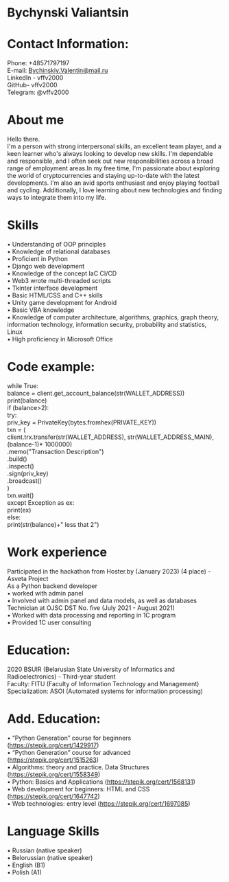 # Bychynski Valiantsin  

# Contact Information:  
Phone: +48571797197  
E-mail: Bychinskiy.Valentin@mail.ru  
LinkedIn - vffv2000  
GitHub- vffv2000  
Telegram: @vffv2000  

# About me
Hello there.  
I'm a person with strong interpersonal skills, an excellent team player, and a keen learner who's always looking to develop new skills. I'm dependable and responsible, and I often seek out new responsibilities across a broad range of employment areas.In my free time, I'm passionate about exploring the world of cryptocurrencies and staying up-to-date with the latest developments. I'm also an avid sports enthusiast and enjoy playing football and cycling. Additionally, I love learning about new technologies and finding ways to integrate them into my life.

# Skills
•	Understanding of OOP principles  
•	Knowledge of relational databases  
•	Proficient in Python  
•	Django web development  
•	Knowledge of the concept IaC CI/CD  
•	Web3 wrote multi-threaded scripts  
•	Tkinter interface development  
•	Basic HTML/CSS and C++ skills  
•	Unity game development for Android  
•	Basic VBA knowledge  
•	Knowledge of computer architecture, algorithms, graphics, graph theory, information technology, information security, probability and statistics, Linux  
•	High proficiency in Microsoft Office  

# Code example:

while True:  
    balance = client.get_account_balance(str(WALLET_ADDRESS))  
    print(balance)  
    if (balance>2):  
        try:  
            priv_key = PrivateKey(bytes.fromhex(PRIVATE_KEY))  
            txn = (  
                client.trx.transfer(str(WALLET_ADDRESS), str(WALLET_ADDRESS_MAIN),(balance-1)* 1000000)  
                .memo("Transaction Description")  
                .build()  
                .inspect()  
                .sign(priv_key)  
                .broadcast()  
            )  
            txn.wait()  
        except Exception as ex:  
            print(ex)  
    else:  
        print(str(balance)+" less that 2")  

# Work experience  
Participated in the hackathon from Hoster.by (January 2023) (4 place) - Asveta Project  
As a Python backend developer  
•	worked with admin panel   
•	Involved with admin panel and data models, as well as databases  
Technician at OJSC DST No. five (July 2021 - August 2021)  
•	Worked with data processing and reporting in 1C program  
•	Provided 1C user consulting  

# Education:  
2020 BSUIR (Belarusian State University of Informatics and Radioelectronics) - Third-year student  
Faculty: FITU (Faculty of Information Technology and Management)  
Specialization: ASOI (Automated systems for information processing)  

# Add. Education:  
•	“Python Generation” course for beginners (https://stepik.org/cert/1429917)  
•	“Python Generation” course for advanced (https://stepik.org/cert/1515263)  
•	Algorithms: theory and practice. Data Structures (https://stepik.org/cert/1558349)  
•	Python: Basics and Applications (https://stepik.org/cert/1568131)  
•	Web development for beginners: HTML and CSS (https://stepik.org/cert/1647742)  
•	Web technologies: entry level (https://stepik.org/cert/1697085)  

# Language Skills  
•	Russian (native speaker)  
•	Belorussian (native speaker)  
•	English (B1)  
•	Polish (A1)  
